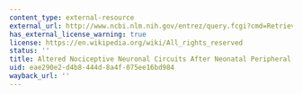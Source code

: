 ```yaml
---
content_type: external-resource
external_url: http://www.ncbi.nlm.nih.gov/entrez/query.fcgi?cmd=Retrieve&db=PubMed&dopt=Citation&list_uids=10915627
has_external_license_warning: true
license: https://en.wikipedia.org/wiki/All_rights_reserved
status: ''
title: Altered Nociceptive Neuronal Circuits After Neonatal Peripheral Inflammation
uid: eae290e2-d4b8-444d-8a4f-075ee16bd984
wayback_url: ''
---
```

